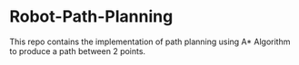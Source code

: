 # Robot-Path-Planning
This repo contains the implementation of path planning using A* Algorithm to produce a path between 2 points.
